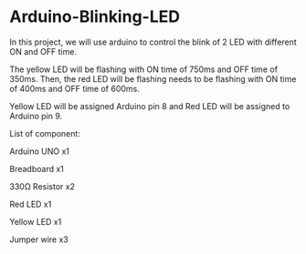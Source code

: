# Arduino-Blinking-LED
In this project, we will use arduino to control the blink of 2 LED with different ON and OFF time.

The yellow LED will be flashing with ON time of 750ms and OFF time of 350ms. Then, the red LED will be flashing needs to be flashing with ON time of 400ms and OFF time of 600ms.

Yellow LED will be assigned Arduino pin 8 and Red LED will be assigned to Arduino pin 9.



List of component:

Arduino UNO        x1

Breadboard         x1

330Ω Resistor      x2

Red LED            x1

Yellow LED         x1

Jumper wire        x3
